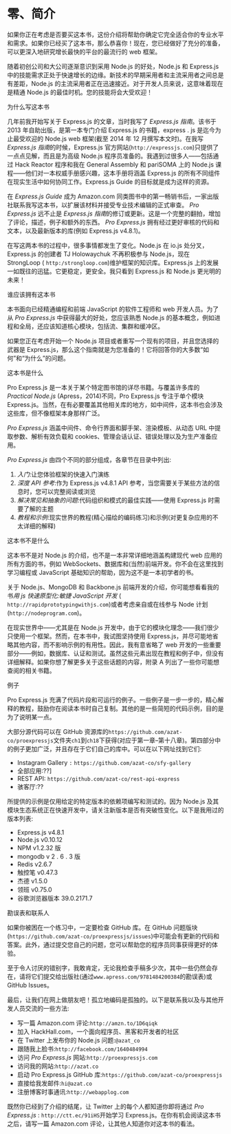 # 零、简介

如果你正在考虑是否要买这本书，这份介绍将帮助你确定它完全适合你的专业水平和需求。如果你已经买了这本书，那么恭喜你！现在，您已经做好了充分的准备，可以更深入地研究增长最快的平台的最流行的 web 框架。

随着初创公司和大公司逐渐意识到采用 Node.js 的好处，Node.js 和 Express.js 中的技能需求正处于快速增长的边缘。新技术的早期采用者和主流采用者之间总是有差距，Node.js 的主流采用者正在迅速接近。对于开发人员来说，这意味着现在是精通 Node.js 的最佳时机。您的技能将会大受欢迎！

为什么写这本书

几年前我开始写关于 Express.js 的文章，当时我写了 *Express.js 指南*。该书于 2013 年自助出版，是第一本专门介绍 Express.js 的书籍，express . js 是迄今为止最受欢迎的 Node.js web 框架(截至 2014 年 12 月撰写本文时)。在我写 *Express.js 指南*的时候，Express.js 官方网站(`http://expressjs.com`)只提供了一点点见解，而且是为高级 Node.js 程序员准备的。我遇到过很多人——包括通过 Hack Reactor 程序和我在 General Assembly 和 pariSOMA 上的 Node.js 课程——他们对一本权威手册感兴趣，这本手册将涵盖 Express.js 的所有不同组件在现实生活中如何协同工作。Express.js Guide 的目标就是成为这样的资源。

在 *Express.js Guide* 成为 Amazon.com 同类图书中的第一畅销书后，一家出版社联系我写这本书，以扩展该材料并接受专业技术编辑的正式审查。 *Pro Express.js* 远不止是 *Express.js 指南*的修订或更新。这是一个完整的翻拍，增加了评论，描述，例子和额外的东西。 *Pro Express.js* 拥有经过更好审核的代码和文本，以及最新版本的库(例如 Express.js v4.8.1)。

在写这两本书的过程中，很多事情都发生了变化。Node.js 在 io.js 处分叉，Express.js 的创建者 TJ Holowaychuk 不再积极参与 Node.js，现在 StrongLoop ( `http:/strongloop.com`)维护框架的知识库。Express.js 上的发展一如既往的迅猛。它更稳定，更安全。我只看到 Express.js 和 Node.js 更光明的未来！

谁应该拥有这本书

本书面向已经精通编程和前端 JavaScript 的软件工程师和 web 开发人员。为了从 *Pro Express.js* 中获得最大的好处，您应该熟悉 Node.js 的基本概念，例如进程和全局，还应该知道核心模块，包括流、集群和缓冲区。

如果您正在考虑开始一个 Node.js 项目或者重写一个现有的项目，并且您选择的武器是 Express.js，那么这个指南就是为您准备的！它将回答你的大多数“如何”和“为什么”的问题。

这本书是什么

Pro Express.js 是一本关于某个特定图书馆的详尽书籍。与覆盖许多库的 *Practical Node.js* (Apress，2014)不同，Pro Express.js 专注于单个模块 Express.js。当然，在有必要覆盖其他相关库的地方，如中间件，这本书也会涉及这些库，但不像框架本身那样广泛。

*Pro Express.js* 涵盖中间件、命令行界面和脚手架、渲染模板、从动态 URL 中提取参数、解析有效负载和 cookies、管理会话认证、错误处理以及为生产准备应用。

*Pro Express.js* 由四个不同的部分组成，各章节在目录中列出:

1.  *入门*:让您体验框架的快速入门演练
2.  *深度 API 参考*:作为 Express.js v4.8.1 API 参考，当您需要关于某些方法的信息时，您可以完整阅读或浏览
3.  *解决常见和抽象的问题*:代码组织和模式的最佳实践——使用 Express.js 时需要了解的主题
4.  *教程和示例*:现实世界的教程(精心描绘的编码练习)和示例(对更复杂应用的不太详细的解释)

这本书不是什么

这本书不是对 Node.js 的介绍，也不是一本非常详细地涵盖构建现代 web 应用的所有方面的书，例如 WebSockets、数据库和(当然)前端开发。你不会在这里找到学习编程或 JavaScript 基础知识的帮助，因为这不是一本初学者的书。

关于 Node.js、MongoDB 和 Backbone.js 前端开发的介绍，你可能想看看我的书*用 js 快速原型化:敏捷 JavaScript 开发* ( `http://rapidprototypingwithjs.com`)或者考虑亲自或在线参与 Node 计划(`http://nodeprogram.com`)。

在现实世界中——尤其是在 Node.js 开发中，由于它的模块化理念——我们很少只使用一个框架。然而，在本书中，我试图坚持使用 Express.js，并尽可能地省略其他内容，而不影响示例的有用性。因此，我有意省略了 web 开发的一些重要部分——例如，数据库、认证和测试。虽然这些元素出现在教程和例子中，但没有详细解释。如果你想了解更多关于这些话题的内容，附录 A 列出了一些你可能想查阅的相关书籍。

例子

Pro Express.js 充满了代码片段和可运行的例子。一些例子是一步一步的，精心解释的教程，鼓励你在阅读本书时自己复制。其他的是一些简短的代码示例，目的是为了说明某一点。

大部分源代码可以在 GitHub 资源库的`https://github.com/azat-co/proexpressjs`文件夹`ch1`到`ch18`下获得(对应于第一章–第十八章)。第四部分中的例子更加广泛，并且存在于它们自己的库中。可以在以下网址找到它们:

*   Instagram Gallery `:` `https://github.com/azat-co/sfy-gallery`
*   全部应用:??]
*   REST API: `https://github.com/azat-co/rest-api-express`
*   骇客厅:??

所提供的示例是仅用给定的特定版本的依赖项编写和测试的。因为 Node.js 及其模块生态系统正在快速开发中，请关注新版本是否有突破性变化。以下是我用过的版本列表:

*   Express.js v4.8.1
*   Node.js v0.10.12
*   NPM v1.2.32 版
*   mongodb v 2 . 6 . 3 版
*   Redis v2.6.7
*   触控笔 v0.47.3
*   杰德 v1.5.0
*   领班 v0.75.0
*   谷歌浏览器版本 39.0.2171.7

勘误表和联系人

如果你被困在一个练习中，一定要检查 GitHub 库。在 GitHub 问题版块(`https://github.com/azat-co/proexpressjs/issues`)中可能会有更新的代码和答案。此外，通过提交您自己的问题，您可以帮助您的程序员同事获得更好的体验。

至于令人讨厌的错别字，我敢肯定，无论我检查手稿多少次，其中一些仍然会存在，请将它们提交给出版社(通过`www.apress.com/9781484200384`的勘误表)或 GitHub Issues。

最后，让我们在网上做朋友吧！孤立地编码是孤独的。以下是联系我以及与其他开发人员交流的一些方法:

*   写一篇 Amazon.com 评论:`http://amzn.to/1D6qiqk`
*   加入 HackHall.com，一个面向程序员、黑客和开发者的社区
*   在 Twitter 上发布你的 Node.js 问题:`@azat_co`
*   跟随我上脸书:`http://facebook.com/1640484994`
*   访问 *Pro Express.js* 网站:`http://proexpressjs.com`
*   访问我的网站:`http://azat.co`
*   启动 Pro Express.js GitHub 库:`https://github.com/azat-co/proexpressjs`
*   直接给我发邮件:`hi@azat.co`
*   注册博客时事通讯:`http://webapplog.com`

既然你已经到了介绍的结尾，让 Twitter 上的每个人都知道你即将通过 *Pro Express.js* : `http://ctt.ec/91iHS`开始学习 Express.js。在你有机会阅读这本书之后，请写一篇 Amazon.com 评论，让其他人知道你对这本书的看法。
